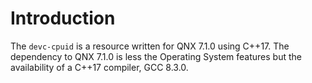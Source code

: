 # Introduction

The `devc-cpuid` is a resource written for QNX 7.1.0 using C++17. The dependency
to QNX 7.1.0 is less the Operating System features but the availability of a
C++17 compiler, GCC 8.3.0.
